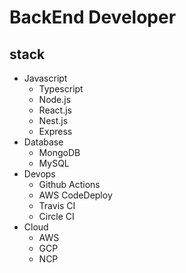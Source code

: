 # BackEnd Developer
## stack
- Javascript
  - Typescript
  - Node.js
  - React.js
  - Nest.js
  - Express
- Database
  - MongoDB
  - MySQL
- Devops
  - Github Actions
  - AWS CodeDeploy
  - Travis CI
  - Circle CI
- Cloud
  - AWS
  - GCP
  - NCP
